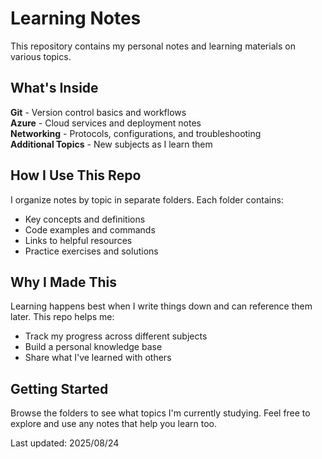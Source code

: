 # Learning Notes

This repository contains my personal notes and learning materials on various topics.

## What's Inside

**Git** - Version control basics and workflows  
**Azure** - Cloud services and deployment notes  
**Networking** - Protocols, configurations, and troubleshooting  
**Additional Topics** - New subjects as I learn them  

## How I Use This Repo

I organize notes by topic in separate folders. Each folder contains:

- Key concepts and definitions
- Code examples and commands
- Links to helpful resources
- Practice exercises and solutions

## Why I Made This

Learning happens best when I write things down and can reference them later. This repo helps me:

- Track my progress across different subjects
- Build a personal knowledge base
- Share what I've learned with others

## Getting Started

Browse the folders to see what topics I'm currently studying. Feel free to explore and use any notes that help you learn too.

Last updated: 2025/08/24